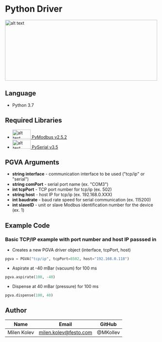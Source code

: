 # Python Driver
<img src="https://www.python.org/static/community_logos/python-logo-master-v3-TM-flattened.png" alt="alt text" width="500" height="200">

## Language
* Python 3.7

## Required Libraries
* <img src="http://domoticx.com/wp-content/uploads/2017/09/modbus-logo-300x96.png" alt="alt text" width="60" height="30">[ PyModbus v2.5.2](http://riptideio.github.io/pymodbus/)
* <img src="https://pythonhosted.org/pyserial/_static/pyserial.png" alt="alt text" width="60" height="30">[ PySerial v3.5](https://pythonhosted.org/pyserial/)

## PGVA Arguments
* **string interface** - communication interface to be used ("tcp/ip" or "serial")
* **string comPort** - serial port name (ex. "COM3")
* **int tcpPort** - TCP port number for tcp/ip (ex. 502)
* **string host** - host IP for tcp/ip (ex. 192.168.0.XXX)
* **int baudrate** - baud rate speed for serial communication (ex. 115200)
* **int slaveID** - unit or slave Modbus identification number for the device (ex. 1)

## Example Code
### Basic TCP/IP example with port number and host IP passsed in
* Creates a new PGVA driver object (interface, tcpPort, host)
```python
pgva = PGVA("tcp/ip", tcpPort=8502, host="192.168.0.118")
```
* Aspirate at -40 mBar (vacuum) for 100 ms
```python
pgva.aspirate(100, -40)
```
* Dispense at 40 mBar (pressure) for 100 ms
```python
pgva.dispense(100, 40)
```


## Author
|Name          | Email                     | GitHub         |
| ------------ | ------------------------- | -------------- |
| Milen Kolev  | milen.kolev@festo.com     | @MKollev       |

